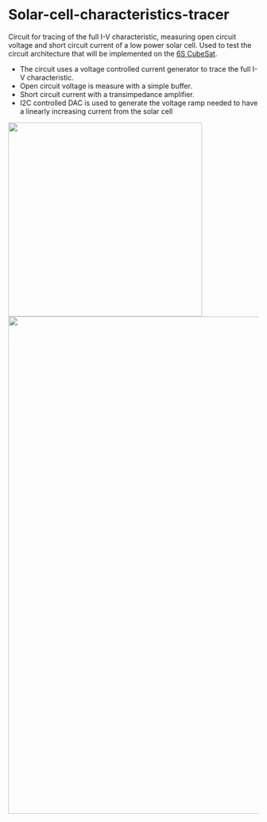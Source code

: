 # Solar-cell-characteristics-tracer
Circuit for tracing of the full I-V characteristic, measuring open circuit voltage and short circuit current of a low power solar cell.
Used to test the circuit architecture that will be implemented on the [6S CubeSat](https://polispace.it/6s-cubesat-project/).
- The circuit uses a voltage controlled current generator to trace the full I-V characteristic.
- Open circuit voltage is measure with a simple buffer.
- Short circuit current with a transimpedance amplifier.
- I2C controlled DAC is used to generate the voltage ramp needed to have a linearly increasing current from the solar cell

<img src="https://github.com/Luca452/Solar-cell-characteristics-tracer/assets/36864265/931d0478-209a-4c75-ab21-4d0cd4c60547" width="390" />

<img src="https://github.com/Luca452/Solar-cell-characteristics-tracer/assets/36864265/46387e22-8247-492c-8300-9cf237076fd4" width="1000" />

